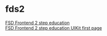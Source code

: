 # fds2

[FSD Frontend 2 step education](https://fredeom.github.io/fds2/dist/)  
[FSD Frontend 2 step education UIKit first page](https://fredeom.github.io/fds2/dist/uikit1.html)  
